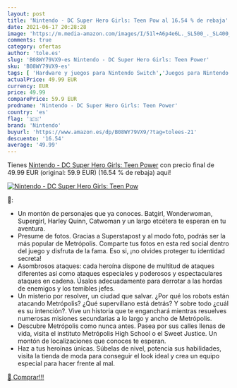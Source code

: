 ```yaml
---
layout: post
title: 'Nintendo - DC Super Hero Girls: Teen Pow al 16.54 % de rebaja'
date: 2021-06-17 20:28:28
image: 'https://m.media-amazon.com/images/I/51l+A6p4e6L._SL500_._SL400_.jpg'
comments: true
category: ofertas
author: 'tole.es'
slug: 'B08WY79VX9-es Nintendo - DC Super Hero Girls: Teen Power'
sku: 'B08WY79VX9-es'
tags: [ 'Hardware y juegos para Nintendo Switch','Juegos para Nintendo Switch','Videojuegos','nintendo', ]
actualPrice: 49.99 EUR
currency: EUR
price: 49.99
comparePrice: 59.9 EUR
prodname: 'Nintendo - DC Super Hero Girls: Teen Power'
country: 'es'
flag: '🇪🇸'
brand: 'Nintendo'
buyurl: 'https://www.amazon.es/dp/B08WY79VX9/?tag=tolees-21'
descuento: '16.54'
average: '49.99'
---
```


Tienes [Nintendo - DC Super Hero Girls: Teen Power](https://www.amazon.es/dp/B08WY79VX9/?tag=tolees-21) con precio final de  49.99 EUR (original: 59.9 EUR) (16.54 %  de rebaja) aqui!

[![Nintendo - DC Super Hero Girls: Teen Pow](https://m.media-amazon.com/images/I/51l+A6p4e6L._SL500_._SL400_.jpg)](https://www.amazon.es/dp/B08WY79VX9/?tag=tolees-21)

🔎:

- Un montón de personajes que ya conoces. Batgirl, Wonderwoman, Supergirl, Harley Quinn, Catwoman y un largo etcétera te esperan en tu aventura.
- Presume de fotos. Gracias a Superstapost y al modo foto, podrás ser la más popular de Metrópolis. Comparte tus fotos en esta red social dentro del juego y disfruta de la fama. Eso si, ¡no olvides proteger tu identidad secreta!
- Asombrosos ataques: cada heroína dispone de multitud de ataques diferentes así como ataques especiales y poderosos y espectaculares ataques en cadena. Úsalos adecuadamente para derrotar a las hordas de enemigos y los temibles jefes.
- Un misterio por resolver, un ciudad que salvar. ¿Por qué los robots están atacando Metrópolis? ¿Qué supervillano está detrás? Y sobre todo ¿cuál es su intención?. Vive un historia que te enganchará mientras resuelves numerosas misiones secundarias a lo largo y ancho de Metrópolis.
- Descubre Metrópolis como nunca antes. Pasea por sus calles llenas de vida, visita el instituto Metrópolis High School o el Sweet Justice. Un montón de localizaciones que conoces te esperan.
- Haz a tus heroínas únicas. Súbelas de nivel, potencia sus habilidades, visita la tienda de moda para conseguir el look ideal y crea un equipo especial para hacer frente al mal.

[🛒 Comprar!!!](https://www.amazon.es/dp/B08WY79VX9/?tag=tolees-21)
